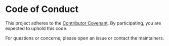 # Code of Conduct

This project adheres to the [Contributor Covenant](https://www.contributor-covenant.org/version/2/1/code_of_conduct.html).
By participating, you are expected to uphold this code.

For questions or concerns, please open an issue or contact the maintainers.
